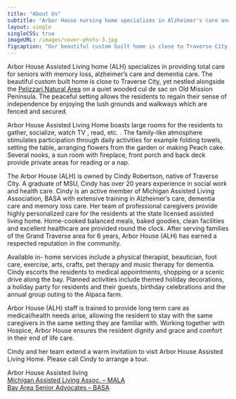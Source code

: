 ```yaml
---
title: "About Us"
subtitle: "Arbor House nursing home specializes in Alzheimer's care and Dementia care in Traverse City, Michigan."
layout: single
singleCSS: true
imageURL: /images/cover-photo-3.jpg
figcaption: "Our beautiful custom built home is close to Traverse City, yet nestled alongside the Pelizzari Natural Area on a quiet wooded cul de sac on Old Mission Peninsula."
---
```


Arbor House Assisted Living home (ALH) specializes in providing total care for seniors with memory loss, alzheimer’s care and dementia care. The beautiful custom built home is close to Traverse City, yet nestled alongside the [Pelizzari Natural Area](https://www.gtrlc.org) on a quiet wooded cul de sac on Old Mission Peninsula. The peaceful setting allows the residents to regain their sense of independence by enjoying the lush grounds and walkways which are fenced and secured.

Arbor House Assisted Living Home boasts large rooms for the residents to gather, socialize, watch TV , read, etc. . The family-like atmosphere stimulates participation through daily activities for example folding towels, setting the table, arranging flowers from the garden or making Peach cake. Several nooks, a sun room with fireplace, front porch and back deck provide private areas for reading or a nap.

The Arbor House (ALH) is owned by Cindy Robertson, native of Traverse City. A graduate of MSU, Cindy has over 20 years experience in social work and health care. Cindy is an active member of Michigan Assisted Living Association, BASA with extensive training in Alzheimer’s care, dementia care and memory loss care. Her team of professional caregivers provide highly personalized care for the residents at the state licensed assisted living home. Home-cooked balanced meals, baked goodies, clean facilities and excellent healthcare are provided round the clock. After serving families of the Grand Traverse area for 6 years, Arbor House (ALH) has earned a respected reputation in the community.

Available in- home services include a physical therapist, beautician, foot care, exercise, arts, crafts, pet therapy and music therapy for dementia. Cindy escorts the residents to medical appointments, shopping or a scenic drive along the bay. Planned activities include themed holiday decorations, a holiday party for residents and their guests, birthday celebrations and the annual group outing to the Alpaca farm.

Arbor House (ALH) staff is trained to provide long term care as medical/health needs arise, allowing the resident to stay with the same caregivers in the same setting they are familiar with. Working together with Hospice, Arbor House ensures the resident dignity and grace and comfort in their end of life care.

Cindy and her team extend a warm invitation to visit Arbor House Assisted Living Home. Please call Cindy to arrange a tour.

Arbor House Assisted living  
[Michigan Assisted Living Assoc. – MALA](https://www.miassistedliving.org)    
[Bay Area Senior Advocates – BASA](http://basatc.org/business-directory/arbor-house-asstd-living/)

